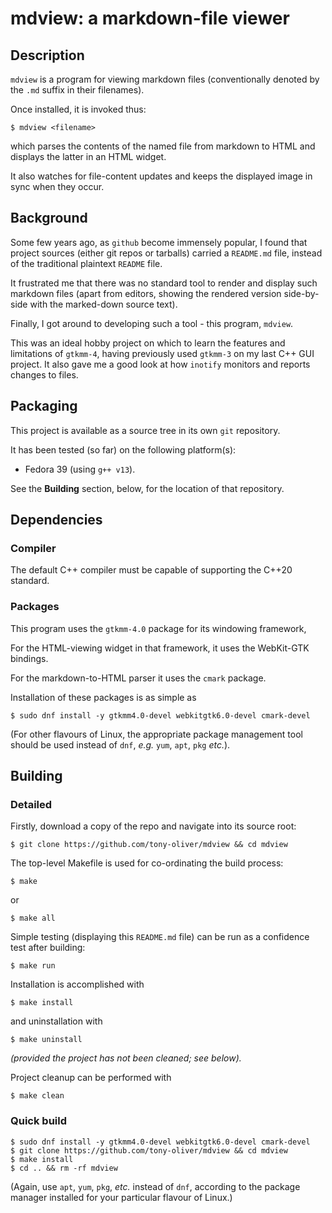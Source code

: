 # mdview: a markdown-file viewer

## Description

`mdview` is a program for viewing markdown files (conventionally denoted by the `.md` suffix in their filenames).

Once installed, it is invoked thus:

```
$ mdview <filename>
```

which parses the contents of the named file from markdown to HTML and displays the latter in an HTML widget.

It also watches for file-content updates and keeps the displayed image in sync when they occur.

## Background

Some few years ago, as `github` become immensely popular, I found that project sources (either git repos or
tarballs) carried a `README.md` file, instead of the traditional plaintext `README` file.

It frustrated me that there was no standard tool to render and display such markdown files (apart from editors,
showing the rendered version side-by-side with the marked-down source text).

Finally, I got around to developing such a tool - this program, `mdview`.

This was an ideal hobby project on which to learn the features and limitations of `gtkmm-4`, having previously used `gtkmm-3`
on my last C++ GUI project. It also gave me a good look at how `inotify` monitors and reports changes to files.

## Packaging

This project is available as a source tree in its own `git` repository.

It has been tested (so far) on the following platform(s):

* Fedora 39 (using `g++ v13`).

See the **Building** section, below, for the location of that repository.

## Dependencies

### Compiler

The default C++ compiler must be capable of supporting the C++20 standard.

### Packages

This program uses the `gtkmm-4.0` package for its windowing framework, 

For the HTML-viewing widget in that framework, it uses the WebKit-GTK bindings.

For the markdown-to-HTML parser it uses the `cmark` package.

Installation of these packages is as simple as

```
$ sudo dnf install -y gtkmm4.0-devel webkitgtk6.0-devel cmark-devel
```

(For other flavours of Linux, the appropriate package management tool should
be used instead of `dnf`, *e.g.* `yum`, `apt`, `pkg` *etc.*).

## Building

### Detailed

Firstly, download a copy of the repo and navigate into its source root:

```
$ git clone https://github.com/tony-oliver/mdview && cd mdview
```

The top-level Makefile is used for co-ordinating the build process:

```
$ make
```

or

```
$ make all
```

Simple testing (displaying this `README.md` file) can be run as a confidence test after building:

```
$ make run
```

Installation is accomplished with

```
$ make install
```

and uninstallation with

```
$ make uninstall
```

*(provided the project has not been cleaned; see below).*
 
Project cleanup can be performed with

```
$ make clean
```

### Quick build

```
$ sudo dnf install -y gtkmm4.0-devel webkitgtk6.0-devel cmark-devel
$ git clone https://github.com/tony-oliver/mdview && cd mdview
$ make install
$ cd .. && rm -rf mdview
```

(Again, use `apt`, `yum`, `pkg`, *etc.* instead of `dnf`, according to the
package manager installed for your particular flavour of Linux.)
